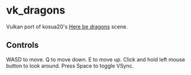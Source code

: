 # vk_dragons

Vulkan port of kosua20's [Here be dragons](https://github.com/kosua20/herebedragons) scene.

## Controls
WASD to move. Q to move down. E to move up. Click and hold left mouse button to look around. Press Space to toggle VSync.
